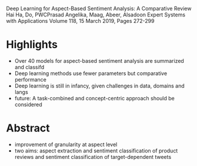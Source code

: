 Deep Learning for Aspect-Based Sentiment Analysis: A Comparative Review
Hai Ha, Do, PWCPrasad Angelika, Maag, Abeer, Alsadoon
Expert Systems with Applications Volume 118, 15 March 2019, Pages 272-299

# Highlights

* Over 40 models for aspect-based sentiment analysis are summarized and classifd
* Deep learning methods use fewer parameters but comparative performance
* Deep learning is still in infancy, given challenges in data, domains and langs
* future: A task-combined and concept-centric approach should be considered

# Abstract

* improvement of granularity at aspect level
* two aims: aspect extraction and sentiment classification of product reviews
  and sentiment classification of target-dependent tweets
